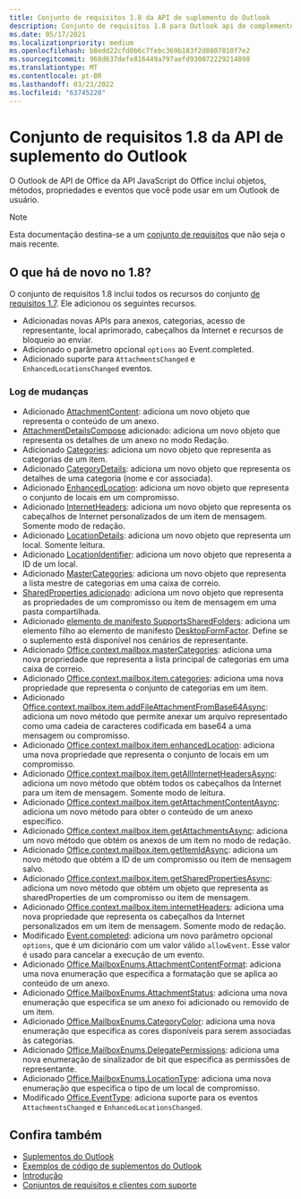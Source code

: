 ```yaml
---
title: Conjunto de requisitos 1.8 da API de suplemento do Outlook
description: Conjunto de requisitos 1.8 para Outlook api de complemento.
ms.date: 05/17/2021
ms.localizationpriority: medium
ms.openlocfilehash: b8edd22cfd0b6c7febc369b183f2d8807810f7e2
ms.sourcegitcommit: 968d637defe816449a797aefd930872229214898
ms.translationtype: MT
ms.contentlocale: pt-BR
ms.lasthandoff: 03/23/2022
ms.locfileid: "63745220"
---
```

# <a name="outlook-add-in-api-requirement-set-18"></a>Conjunto de requisitos 1.8 da API de suplemento do Outlook

O Outlook de API de Office da API JavaScript do Office inclui objetos, métodos, propriedades e eventos que você pode usar em um Outlook de usuário.

> [!NOTE]
> Esta documentação destina-se a um [conjunto de requisitos](../../requirement-sets/outlook-api-requirement-sets.md) que não seja o mais recente.

## <a name="whats-new-in-18"></a>O que há de novo no 1.8?

O conjunto de requisitos 1.8 inclui todos os recursos do conjunto [de requisitos 1.7](../requirement-set-1.7/outlook-requirement-set-1.7.md). Ele adicionou os seguintes recursos.

- Adicionadas novas APIs para anexos, categorias, acesso de representante, local aprimorado, cabeçalhos da Internet e recursos de bloqueio ao enviar.
- Adicionado o parâmetro opcional `options` ao Event.completed.
- Adicionado suporte para `AttachmentsChanged` e `EnhancedLocationsChanged` eventos.

### <a name="change-log"></a>Log de mudanças

- Adicionado [AttachmentContent](/javascript/api/outlook/office.attachmentcontent?view=outlook-js-1.8&preserve-view=true): adiciona um novo objeto que representa o conteúdo de um anexo.
- [AttachmentDetailsCompose](/javascript/api/outlook/office.attachmentdetailscompose?view=outlook-js-1.8&preserve-view=true) adicionado: adiciona um novo objeto que representa os detalhes de um anexo no modo Redação.
- Adicionado [Categories](/javascript/api/outlook/office.categories?view=outlook-js-1.8&preserve-view=true): adiciona um novo objeto que representa as categorias de um item.
- Adicionado [CategoryDetails](/javascript/api/outlook/office.categorydetails?view=outlook-js-1.8&preserve-view=true): adiciona um novo objeto que representa os detalhes de uma categoria (nome e cor associada).
- Adicionado [EnhancedLocation](/javascript/api/outlook/office.enhancedlocation?view=outlook-js-1.8&preserve-view=true): adiciona um novo objeto que representa o conjunto de locais em um compromisso.
- Adicionado [InternetHeaders](/javascript/api/outlook/office.internetheaders?view=outlook-js-1.8&preserve-view=true): adiciona um novo objeto que representa os cabeçalhos de Internet personalizados de um item de mensagem. Somente modo de redação.
- Adicionado [LocationDetails](/javascript/api/outlook/office.locationdetails?view=outlook-js-1.8&preserve-view=true): adiciona um novo objeto que representa um local. Somente leitura.
- Adicionado [LocationIdentifier](/javascript/api/outlook/office.locationidentifier?view=outlook-js-1.8&preserve-view=true): adiciona um novo objeto que representa a ID de um local.
- Adicionado [MasterCategories](/javascript/api/outlook/office.mastercategories?view=outlook-js-1.8&preserve-view=true): adiciona um novo objeto que representa a lista mestre de categorias em uma caixa de correio.
- [SharedProperties adicionado](/javascript/api/outlook/office.sharedproperties?view=outlook-js-1.8&preserve-view=true): adiciona um novo objeto que representa as propriedades de um compromisso ou item de mensagem em uma pasta compartilhada.
- Adicionado [elemento de manifesto SupportsSharedFolders](../../manifest/supportssharedfolders.md): adiciona um elemento filho ao elemento de manifesto [DesktopFormFactor](../../manifest/desktopformfactor.md). Define se o suplemento está disponível nos cenários de representante.
- Adicionado [Office.context.mailbox.masterCategories](office.context.mailbox.md#properties): adiciona uma nova propriedade que representa a lista principal de categorias em uma caixa de correio.
- Adicionado [Office.context.mailbox.item.categories](office.context.mailbox.item.md#properties): adiciona uma nova propriedade que representa o conjunto de categorias em um item.
- Adicionado [Office.context.mailbox.item.addFileAttachmentFromBase64Async](office.context.mailbox.item.md#methods): adiciona um novo método que permite anexar um arquivo representado como uma cadeia de caracteres codificada em base64 a uma mensagem ou compromisso.
- Adicionado [Office.context.mailbox.item.enhancedLocation](office.context.mailbox.item.md#properties): adiciona uma nova propriedade que representa o conjunto de locais em um compromisso.
- Adicionado [Office.context.mailbox.item.getAllInternetHeadersAsync](office.context.mailbox.item.md#methods): adiciona um novo método que obtém todos os cabeçalhos da Internet para um item de mensagem. Somente modo de leitura.
- Adicionado [Office.context.mailbox.item.getAttachmentContentAsync](office.context.mailbox.item.md#methods): adiciona um novo método para obter o conteúdo de um anexo específico.
- Adicionado [Office.context.mailbox.item.getAttachmentsAsync](office.context.mailbox.item.md#methods): adiciona um novo método que obtém os anexos de um item no modo de redação.
- Adicionado [Office.context.mailbox.item.getItemIdAsync](office.context.mailbox.item.md#methods): adiciona um novo método que obtém a ID de um compromisso ou item de mensagem salvo.
- Adicionado [Office.context.mailbox.item.getSharedPropertiesAsync](office.context.mailbox.item.md#methods): adiciona um novo método que obtém um objeto que representa as sharedProperties de um compromisso ou item de mensagem.
- Adicionado [Office.context.mailbox.item.internetHeaders](office.context.mailbox.item.md#properties): adiciona uma nova propriedade que representa os cabeçalhos da Internet personalizados em um item de mensagem. Somente modo de redação.
- Modificado [Event.completed](/javascript/api/office/office.addincommands.event?view=outlook-js-1.8&preserve-view=true#completed_options_): adiciona um novo parâmetro opcional `options`, que é um dicionário com um valor válido `allowEvent`. Esse valor é usado para cancelar a execução de um evento.
- Adicionado [Office.MailboxEnums.AttachmentContentFormat](/javascript/api/outlook/office.mailboxenums.attachmentcontentformat?view=outlook-js-1.8&preserve-view=true): adiciona uma nova enumeração que especifica a formatação que se aplica ao conteúdo de um anexo.
- Adicionado [Office.MailboxEnums.AttachmentStatus](/javascript/api/outlook/office.mailboxenums.attachmentstatus?view=outlook-js-1.8&preserve-view=true): adiciona uma nova enumeração que especifica se um anexo foi adicionado ou removido de um item.
- Adicionado [Office.MailboxEnums.CategoryColor](/javascript/api/outlook/office.mailboxenums.categorycolor?view=outlook-js-1.8&preserve-view=true): adiciona uma nova enumeração que especifica as cores disponíveis para serem associadas às categorias.
- Adicionado [Office.MailboxEnums.DelegatePermissions](/javascript/api/outlook/office.mailboxenums.delegatepermissions?view=outlook-js-1.8&preserve-view=true): adiciona uma nova enumeração de sinalizador de bit que especifica as permissões de representante.
- Adicionado [Office.MailboxEnums.LocationType](/javascript/api/outlook/office.mailboxenums.locationtype?view=outlook-js-1.8&preserve-view=true): adiciona uma nova enumeração que especifica o tipo de um local de compromisso.
- Modificado [Office.EventType](/javascript/api/office/office.eventtype?view=outlook-js-1.8&preserve-view=true): adiciona suporte para os eventos `AttachmentsChanged` e `EnhancedLocationsChanged`.

## <a name="see-also"></a>Confira também

- [Suplementos do Outlook](../../../outlook/outlook-add-ins-overview.md)
- [Exemplos de código de suplementos do Outlook](https://developer.microsoft.com/outlook/gallery/?filterBy=Outlook,Samples,Add-ins)
- [Introdução](../../../quickstarts/outlook-quickstart.md)
- [Conjuntos de requisitos e clientes com suporte](../../requirement-sets/outlook-api-requirement-sets.md)
